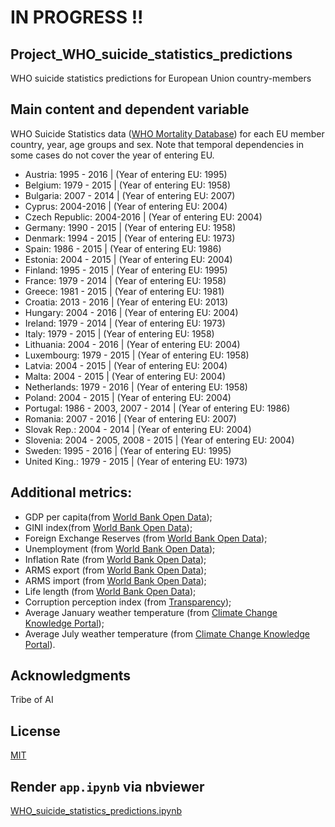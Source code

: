# IN PROGRESS !!

## Project_WHO_suicide_statistics_predictions
WHO suicide statistics predictions for European Union country-members

## Main content and dependent variable
WHO Suicide Statistics data ([WHO Mortality Database](https://www.who.int/healthinfo/mortality_data/en/)) for each  EU member country, year, age groups and sex.
Note that temporal dependencies in some cases do not cover the year of entering EU.

* Austria: 1995 - 2016      | (Year of entering EU: 1995)
* Belgium: 1979 - 2015      | (Year of entering EU: 1958)
* Bulgaria: 2007 - 2014     | (Year of entering EU: 2007)
* Cyprus: 2004-2016         | (Year of entering EU: 2004)
* Czech Republic: 2004-2016 | (Year of entering EU: 2004)
* Germany: 1990 - 2015      | (Year of entering EU: 1958)
* Denmark: 1994 - 2015      | (Year of entering EU: 1973)
* Spain: 1986 - 2015        | (Year of entering EU: 1986)
* Estonia: 2004 - 2015      | (Year of entering EU: 2004)
* Finland: 1995 - 2015      | (Year of entering EU: 1995)
* France: 1979 - 2014       | (Year of entering EU: 1958)
* Greece: 1981 - 2015       | (Year of entering EU: 1981)
* Croatia: 2013 - 2016      | (Year of entering EU: 2013)
* Hungary: 2004 - 2016      | (Year of entering EU: 2004)
* Ireland: 1979 - 2014      | (Year of entering EU: 1973)
* Italy: 1979 - 2015        | (Year of entering EU: 1958)
* Lithuania: 2004 - 2016    | (Year of entering EU: 2004)
* Luxembourg: 1979 - 2015   | (Year of entering EU: 1958)
* Latvia: 2004 - 2015       | (Year of entering EU: 2004)
* Malta: 2004 - 2015        | (Year of entering EU: 2004)
* Netherlands: 1979 - 2016  | (Year of entering EU: 1958)
* Poland: 2004 - 2015       | (Year of entering EU: 2004)
* Portugal: 1986 - 2003, 2007 - 2014     | (Year of entering EU: 1986)
* Romania: 2007 - 2016      | (Year of entering EU: 2007)
* Slovak Rep.: 2004 - 2014  | (Year of entering EU: 2004)
* Slovenia: 2004 - 2005, 2008 - 2015     | (Year of entering EU: 2004)
* Sweden: 1995 - 2016       | (Year of entering EU: 1995)
* United King.: 1979 - 2015 | (Year of entering EU: 1973)
 
## Additional metrics:
* GDP per capita(from [World Bank Open Data](https://data.worldbank.org/));
* GINI index(from [World Bank Open Data](https://data.worldbank.org/));
* Foreign Exchange Reserves (from [World Bank Open Data](https://data.worldbank.org/));
* Unemployment (from [World Bank Open Data](https://data.worldbank.org/));
* Inflation Rate (from [World Bank Open Data](https://data.worldbank.org/));
* ARMS export (from [World Bank Open Data](https://data.worldbank.org/));
* ARMS import (from [World Bank Open Data](https://data.worldbank.org/));
* Life length (from [World Bank Open Data](https://data.worldbank.org/));
* Corruption perception index (from [Transparency](https://www.transparency.org/en/cpi));
* Average January weather temperature (from [Climate Change Knowledge Portal](https://climateknowledgeportal.worldbank.org/));
* Average July weather temperature (from [Climate Change Knowledge Portal](https://climateknowledgeportal.worldbank.org/)).

## Acknowledgments
Tribe of AI

## License
[MIT](https://choosealicense.com/licenses/mit/)

## Render `app.ipynb` via nbviewer 
[WHO_suicide_statistics_predictions.ipynb](https://nbviewer.jupyter.org/github/unkind58/Project_WHO_suicide_statistics_predictions/blob/master/WHO_suicide_statistics_predictions.ipynb)
